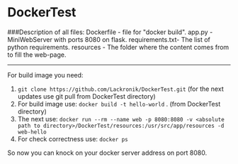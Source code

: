 # DockerTest

###Description of all files:
Dockerfile	- file for "docker build".
app.py		- MiniWebServer with ports 8080 on flask.
requirements.txt- The list of python requirements.
resources	- The folder where the content comes from to fill the web-page.

---------------------------------
For build image you need:
1. `git clone https://github.com/Lackronik/DockerTest.git` (for the next updates use git pull from DockerTest directory)
2. For build image use: `docker build -t hello-world` . (from DockerTest directory)
3. The next use: `docker run --rm --name web -p 8080:8080 -v <absolute path to directory>/DockerTest/resources:/usr/src/app/resources -d web-hello`
4. For check correctness use: `docker ps`

So now you can knock on your docker server address on port 8080.
